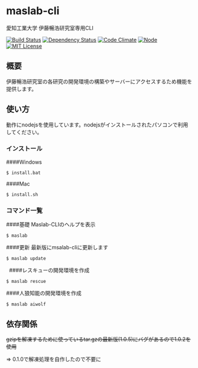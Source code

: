 # maslab-cli
愛知工業大学 伊藤暢浩研究室専用CLI

[![Build Status](https://travis-ci.org/k14041kk/maslab-cli.svg?branch=master)](https://travis-ci.org/k14041kk/maslab-cli)
[![Dependency Status](https://gemnasium.com/badges/github.com/k14041kk/maslab-cli.svg)](https://gemnasium.com/github.com/k14041kk/maslab-cli)
[![Code Climate](https://codeclimate.com/github/k14041kk/maslab-cli/badges/gpa.svg)](https://codeclimate.com/github/k14041kk/maslab-cli)
[![Node](https://img.shields.io/badge/node-%3E%3D%206.9-brightgreen.svg)](https://nodejs.org/ja/)
[![MIT License](https://img.shields.io/badge/license-MIT-blue.svg)](https://github.com/k14041kk/maslab-cli/blob/master/License)


## 概要

伊藤暢浩研究室の各研究の開発環境の構築やサーバーにアクセスするため機能を提供します。

## 使い方

動作にnodejsを使用しています。nodejsがインストールされたパソコンで利用してください。

### インストール

####Windows

    $ install.bat
    
####Mac

    $ install.sh

### コマンド一覧

####基礎 Maslab-CLIのヘルプを表示

    $ maslab
    
####更新 最新版にmsalab-cliに更新します

    $ maslab update
  
####レスキューの開発環境を作成

    $ maslab rescue

####人狼知能の開発環境を作成

    $ maslab aiwolf
    
## 依存関係

~~gzipを解凍するために使っているtar.gzの最新版(1.0.5)にバグがあるので1.0.2を使用~~

=> 0.1.0で解凍処理を自作したので不要に
